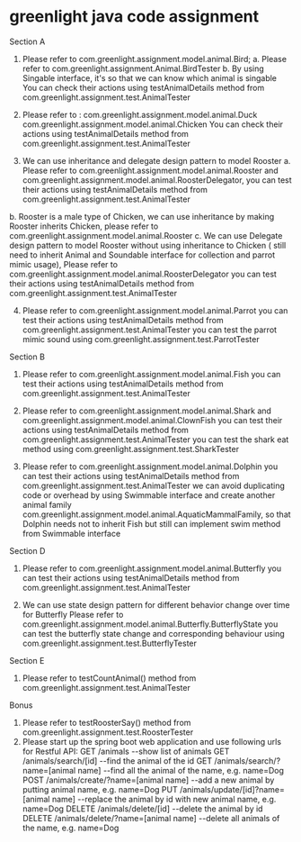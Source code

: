 # greenlight java code assignment
Section A
1. Please refer to com.greenlight.assignment.model.animal.Bird;
a. Please refer to com.greenlight.assignment.Animal.BirdTester
b. By using Singable interface, it's so that we can know which animal is singable
You can check their actions using testAnimalDetails method from com.greenlight.assignment.test.AnimalTester

2. Please refer to :
com.greenlight.assignment.model.animal.Duck
com.greenlight.assignment.model.animal.Chicken
You can check their actions using testAnimalDetails method from com.greenlight.assignment.test.AnimalTester

 
3. We can use inheritance and delegate design pattern to model Rooster
a. Please refer to com.greenlight.assignment.model.animal.Rooster and com.greenlight.assignment.model.animal.RoosterDelegator, 
you can test their actions using testAnimalDetails method from com.greenlight.assignment.test.AnimalTester

b. Rooster is a male type of Chicken, we can use inheritance by making Rooster inherits Chicken, please refer to com.greenlight.assignment.model.animal.Rooster
c. We can use Delegate design pattern to model Rooster without using inheritance to Chicken ( still need to inherit Animal and Soundable interface for collection and parrot mimic usage),
Please refer to com.greenlight.assignment.model.animal.RoosterDelegator
you can test their actions using testAnimalDetails method from com.greenlight.assignment.test.AnimalTester

4. Please refer to  com.greenlight.assignment.model.animal.Parrot
you can test their actions using testAnimalDetails method from com.greenlight.assignment.test.AnimalTester
you can test the parrot mimic sound using com.greenlight.assignment.test.ParrotTester

Section B
1.  Please refer to  com.greenlight.assignment.model.animal.Fish
you can test their actions using testAnimalDetails method from com.greenlight.assignment.test.AnimalTester

2. Please refer to  com.greenlight.assignment.model.animal.Shark and com.greenlight.assignment.model.animal.ClownFish 
you can test their actions using testAnimalDetails method from com.greenlight.assignment.test.AnimalTester
you can test the shark eat method using com.greenlight.assignment.test.SharkTester

3. Please refer to  com.greenlight.assignment.model.animal.Dolphin
you can test their actions using testAnimalDetails method from com.greenlight.assignment.test.AnimalTester
we can avoid duplicating code or overhead by using Swimmable interface and create another animal family com.greenlight.assignment.model.animal.AquaticMammalFamily, 
so that Dolphin needs not to inherit Fish but still can implement swim method from Swimmable interface

Section D
1. Please refer to  com.greenlight.assignment.model.animal.Butterfly
you can test their actions using testAnimalDetails method from com.greenlight.assignment.test.AnimalTester

2. We can use state design pattern for different behavior change over time for Butterfly
Please refer to com.greenlight.assignment.model.animal.Butterfly.ButterflyState
you can test the butterfly state change and corresponding behaviour using com.greenlight.assignment.test.ButterflyTester

Section E
1. Please refer to testCountAnimal() method from com.greenlight.assignment.test.AnimalTester

Bonus
1. Please refer to testRoosterSay() method from com.greenlight.assignment.test.RoosterTester
2. Please start up the spring boot web application and use following urls for Restful API:
GET /animals --show list of animals
GET /animals/search/[id] --find the animal of the id
GET /animals/search/?name=[animal name] --find all the animal of the name, e.g. name=Dog
POST /animals/create/?name=[animal name] --add a new animal by putting animal name, e.g. name=Dog
PUT /animals/update/[id]?name=[animal name] --replace the animal by id with new animal name, e.g. name=Dog
DELETE /animals/delete/[id] --delete the animal by id
DELETE /animals/delete/?name=[animal name] --delete all animals of the name, e.g. name=Dog
 


